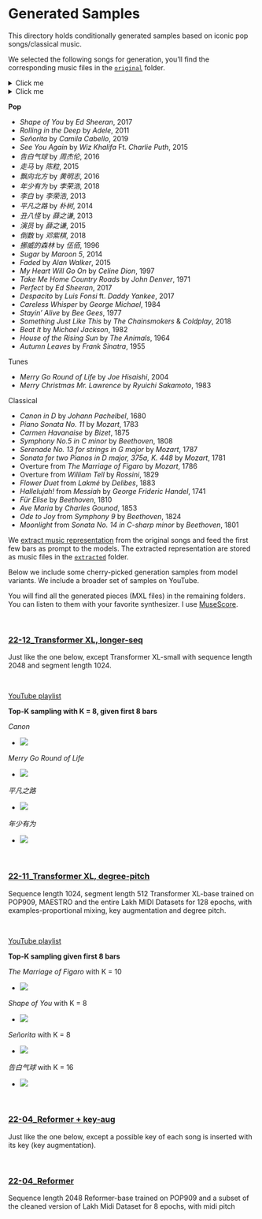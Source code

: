 # Generated Samples

This directory holds conditionally generated samples based on iconic pop songs/classical music. 



We selected the following songs for generation, you’ll find the corresponding music files in the [`original`](https://github.com/StefanHeng/Symbolic-Music-Generation/blob/master/generated-samples/original) folder. 


<details>
  <summary>Click me</summary>
  
  ### Heading
  1. Foo
  2. Bar
     * Baz
     * Qux

  ### Some Code
  ```js
  function logSomething(something) {
    console.log('Something', something);
  }
  ```
</details>


<details>
    <summary>Click me</summary>

    - *Shape of You* by *Ed Sheeran*, 2017 
    - *Rolling in the Deep* by *Adele*, 2011
    - *Señorita* by *Camila Cabello*, 2019
</details>

 

**Pop** 

- *Shape of You* by *Ed Sheeran*, 2017 
- *Rolling in the Deep* by *Adele*, 2011
- *Señorita* by *Camila Cabello*, 2019
- *See You Again* by *Wiz Khalifa* Ft. *Charlie Puth*, 2015
- *告白气球* by *周杰伦*, 2016 
- *走马* by *陈粒*, 2015
- *飘向北方* by *黄明志*, 2016 
- *年少有为* by *李荣浩*, 2018 
- *李白* by *李荣浩*, 2013 
- *平凡之路* by *朴树*, 2014 
- *丑八怪* by *薛之谦*, 2013 
- *演员* by *薛之谦*, 2015 
- *倒数* by *邓紫棋*, 2018 
- *挪威的森林* by *伍佰*, 1996 
- *Sugar* by *Maroon 5*, 2014
- *Faded* by *Alan Walker*, 2015
- *My Heart Will Go On* by *Celine Dion*, 1997
- *Take Me Home Country Roads* by *John Denver*, 1971 
- *Perfect* by *Ed Sheeran*, 2017 
- *Despacito* by *Luis Fonsi* ft. *Daddy Yankee*, 2017 
- *Careless Whisper* by *George Michael*, 1984 
- *Stayin’ Alive* by *Bee Gees*, 1977 
- *Something Just Like This* by *The Chainsmokers* & *Coldplay*, 2018 
- *Beat It* by *Michael Jackson*, 1982
- *House of the Rising Sun* by *The Animals*, 1964 
- *Autumn Leaves* by *Frank Sinatra*, 1955



Tunes 

- *Merry Go Round of Life* by *Joe Hisaishi*, 2004  
- *Merry Christmas Mr. Lawrence* by *Ryuichi Sakamoto*, 1983 



Classical 

- *Canon in D* by *Johann Pachelbel*, 1680   
- *Piano Sonata No. 11* by *Mozart*, 1783 
- *Carmen Havanaise* by *Bizet*, 1875 
- *Symphony No.5 in C minor* by *Beethoven*, 1808 
- *Serenade No. 13 for strings in G major* by *Mozart*, 1787
- *Sonata for two Pianos in D major, 375a, K. 448* by *Mozart*, 1781
- Overture from *The Marriage of Figaro* by *Mozart*, 1786
- Overture from *William Tell* by *Rossini*, 1829
- *Flower Duet* from *Lakmé* by *Delibes*, 1883
- *Hallelujah!* from *Messiah* by *George Frideric Handel*, 1741 
- *Für Elise* by *Beethoven*, 1810
- *Ave Maria* by *Charles Gounod*, 1853 
- *Ode to Joy* from *Symphony 9* by *Beethoven*, 1824
- *Moonlight* from *Sonata No. 14 in C-sharp minor* by *Beethoven*, 1801



We [extract music representation](https://github.com/StefanHeng/Symbolic-Music-Generation/tree/master/musicnlp/preprocess/music_extractor.py) from the original songs and feed the first few bars as prompt to the models. The extracted representation are stored as music files in the [`extracted`](https://github.com/StefanHeng/Symbolic-Music-Generation/tree/master/generated-samples/extracted) folder. 



Below we include some cherry-picked generation samples from model variants. We include a broader set of samples on YouTube. 



You will find all the generated pieces (MXL files) in the remaining folders. You can listen to them with your favorite synthesizer. I use [MuseScore](https://musescore.org). 

<br>





### [22-12_Transformer XL, longer-seq](https://github.com/StefanHeng/Symbolic-Music-Generation/tree/master/generated-samples/22-12_Transformer%20XL%2C%20longer-seq)

Just like the one below, except Transformer XL-small with sequence length 2048 and segment length 1024. 

<br>



[YouTube playlist](https://www.youtube.com/playlist?list=PL1-KLz0i9pBGDRH2zVjHqqBBn2PG2dK3H)

**Top-K sampling with K = 8, given first 8 bars**

*Canon* 

- [![](https://markdown-videos.deta.dev/youtube/4qi42k-YBVg)](https://youtu.be/4qi42k-YBVg)

*Merry Go Round of Life* 

- [![](https://markdown-videos.deta.dev/youtube/2j5BH7k5Ytc)](https://youtu.be/2j5BH7k5Ytc)

*平凡之路* 

- [![](https://markdown-videos.deta.dev/youtube/2WqlsmRiQaE)](https://youtu.be/2WqlsmRiQaE)

*年少有为* 

- [![](https://markdown-videos.deta.dev/youtube/44-yVc_aFzc)](https://youtu.be/44-yVc_aFzc)

<br>





### [22-11_Transformer XL, degree-pitch](https://github.com/StefanHeng/Symbolic-Music-Generation/tree/master/generated-samples/22-11_Transformer%20XL%2C%20degree-pitch)

Sequence length 1024, segment length 512 Transformer XL-base trained on POP909, MAESTRO and the entire Lakh MIDI Datasets for 128 epochs, with examples-proportional mixing, key augmentation and degree pitch. 

<br>



[YouTube playlist](https://www.youtube.com/playlist?list=PL1-KLz0i9pBHOYSONfmgyyLkmrvdTfyZ4)

**Top-K sampling given first 8 bars**

*The Marriage of Figaro* with K = 10 

- [![](https://markdown-videos.deta.dev/youtube/vS3sv37RO30)](https://youtu.be/vS3sv37RO30)

*Shape of You* with K = 8

- [![](https://markdown-videos.deta.dev/youtube/HLzb5I8oNpU)](https://youtu.be/HLzb5I8oNpU)

*Señorita* with K = 8

- [![](https://markdown-videos.deta.dev/youtube/MB4FXnoLcIg)](https://youtu.be/MB4FXnoLcIg)

*告白气球* with K = 16

- [![](https://markdown-videos.deta.dev/youtube/2ACHwYMn-2g)](https://youtu.be/2ACHwYMn-2g)

<br>



### [22-04_Reformer + key-aug](https://github.com/StefanHeng/Symbolic-Music-Generation/tree/master/generated-samples/22-04_Reformer%20%2B%20key-aug)

Just like the one below, except a possible key of each song is inserted with its key (key augmentation). 

<br>





### [22-04_Reformer](https://github.com/StefanHeng/Symbolic-Music-Generation/tree/master/generated-samples/22-04_Reformer)

Sequence length 2048 Reformer-base trained on POP909 and a subset of the cleaned version of Lakh Midi Dataset for 8 epochs, with midi pitch 

<br>

